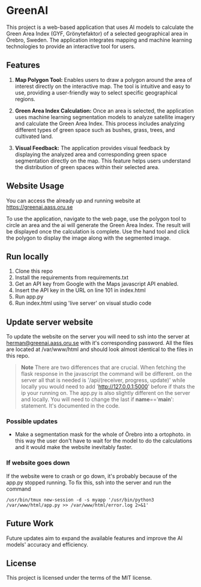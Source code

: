 # GreenAI

This project is a web-based application that uses AI models to calculate the Green Area Index (GYF, Grönytefaktor) of a selected geographical area in Örebro, Sweden. The application integrates mapping and machine learning technologies to provide an interactive tool for users.

## Features

1. **Map Polygon Tool:** Enables users to draw a polygon around the area of interest directly on the interactive map. The tool is intuitive and easy to use, providing a user-friendly way to select specific geographical regions.

2. **Green Area Index Calculation:** Once an area is selected, the application uses machine learning segmentation models to analyze satellite imagery and calculate the Green Area Index. This process includes analyzing different types of green space such as bushes, grass, trees, and cultivated land.

3. **Visual Feedback:** The application provides visual feedback by displaying the analyzed area and corresponding green space segmentation directly on the map. This feature helps users understand the distribution of green spaces within their selected area.

## Website Usage

You can access the already up and running website at https://greenai.aass.oru.se

To use the application, navigate to the web page, use the polygon tool to circle an area and the ai will generate the Green Area Index. The result will be displayed once the calculation is complete. Use the hand tool and click the polygon to display the image along with the segmented image.

## Run locally

1. Clone this repo
2. Install the requirements from requirements.txt
3. Get an API key from Google with the Maps javascript API enabled.
4. Insert the API key in the URL on line 101 in index.html
5. Run app.py
6. Run index.html using 'live server' on visual studio code

## Update server website
To update the website on the server you will need to ssh into the server at herman@greenai.aass.oru.se with it's corresponding password. All the files are located at /var/www/html and should look almost identical to the files in this repo. 

> **Note** There are two differences that are crucial. When fetching the flask response in the javascript the command will be different. on the server all that is needed is '/api/(receiver, progress, update)' while locally you would need to add 'http://127.0.0.1:5000' before if thats the ip your running on. 
The app.py is also slightly different on the server and locally. You will need to change the last if __name__=='__main__': statement. It's documented in the code.

### Possible updates
- Make a segmentation mask for the whole of Örebro into a ortophoto. in this way the user don't have to wait for the model to do the calculations and it would make the website inevitably faster.

### If website goes down
If the website were to crash or go down, it's probably because of the app.py stopped running. To fix this, ssh into the server and run the command 

```
/usr/bin/tmux new-session -d -s myapp '/usr/bin/python3 /var/www/html/app.py >> /var/www/html/error.log 2>&1'
```

## Future Work

Future updates aim to expand the available features and improve the AI models' accuracy and efficiency.

## License

This project is licensed under the terms of the MIT license.
